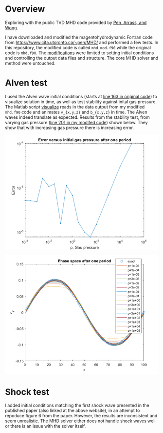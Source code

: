# Overview

Exploring with the public TVD MHD code provided by [Pen, Arrass, and Wong](https://www.cita.utoronto.ca/~pen/MHD/).

I have downloaded and modified the magentohydrodynamic Fortran code from https://www.cita.utoronto.ca/~pen/MHD/ and performed a few tests.  In this repository, the modified code is called `mhd_mod.f90` while the original code is `mhd.f90`.  The [modifications](https://github.com/Ashton-Brown/TVD-MHD-by-Pen-et-al/blob/main/mhd.f90.diff) were limited to setting initial conditions and controlling the output data files and structure.  The core MHD solver and method were untouched.

# Alven test

I used the Alven wave initial conditions (starts at [line 163 in original code](https://github.com/Ashton-Brown/TVD-MHD-by-Pen-et-al/blob/main/mhd.f90#L163)) to visualize solution in time, as well as test stability against inital gas pressure.  The Matlab script [visualize](https://github.com/Ashton-Brown/TVD-MHD-by-Pen-et-al/blob/main/visualize.m) reads in the data output from my modified `mhd.f90` code and animates `v_{x,y,z}` and `b_{x,y,z}` in time.  The Alven waves indeed translate as expected.  Results from the stability test, from varying gas pressure ([line 201 in my modifed code](https://github.com/Ashton-Brown/TVD-MHD-by-Pen-et-al/blob/main/mhd_mod.f90#L201)) shown below.  They show that with increasing gas pressure there is increasing error.

![Error](https://github.com/Ashton-Brown/TVD-MHD-by-Pen-et-al/raw/main/AlvenTests/Error.png)

![PhaseSpace](https://github.com/Ashton-Brown/TVD-MHD-by-Pen-et-al/raw/main/AlvenTests/PhaseSpace.png)

# Shock test

I added initial conditions matching the first shock wave presented in the published paper (also linked at the above website), in an attempt to repoduce figure 6 from the paper.  However, the results are inconsistent and seem unrealistic.  The MHD solver either does not handle shock waves well or there is an issue with the solver itself.
